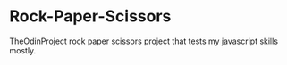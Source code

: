 # Rock-Paper-Scissors
TheOdinProject rock paper scissors project that tests my javascript skills mostly.
